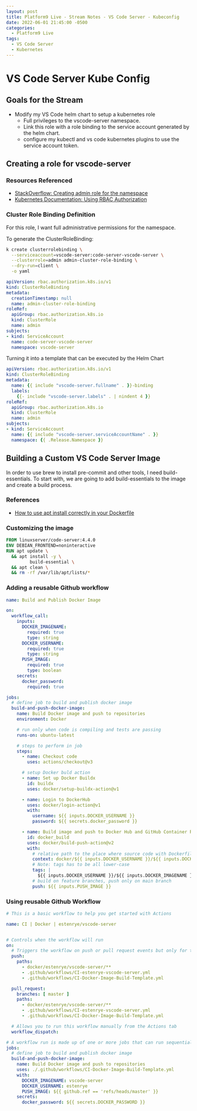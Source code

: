 ```yaml
---
layout: post
title: Platform9 Live - Stream Notes - VS Code Server - Kubeconfig
date: 2022-06-01 21:45:00 -0500
categories:
  - Platform9 Live
tags:
  - VS Code Server
  - Kubernetes
---
```


# VS Code Server Kube Config

## Goals for the Stream

- Modify my VS Code helm chart to setup a kubernetes role
  - Full privileges to the vscode-server namespace.
  - Link this role with a role binding to the service account generated by the helm chart.
  - configure my kubectl and vs code kubernetes plugins to use the service account token.

## Creating a role for vscode-server

### Resources Referenced

- [StackOverflow: Creating admin role for the namespace](https://stackoverflow.com/questions/68592209/creating-admin-role-for-the-namespace)
- [Kubernetes Documentation: Using RBAC Authorization](https://kubernetes.io/docs/reference/access-authn-authz/rbac/)

### Cluster Role Binding Definition

For this role, I want full administrative permissions for the namespace.

To generate the ClusterRoleBinding:

```bash
k create clusterrolebinding \
  --serviceaccount=vscode-server:code-server-vscode-server \
  --clusterrole=admin admin-cluster-role-binding \
  --dry-run=client \
  -o yaml
```

```yaml
apiVersion: rbac.authorization.k8s.io/v1
kind: ClusterRoleBinding
metadata:
  creationTimestamp: null
  name: admin-cluster-role-binding
roleRef:
  apiGroup: rbac.authorization.k8s.io
  kind: ClusterRole
  name: admin
subjects:
- kind: ServiceAccount
  name: code-server-vscode-server
  namespace: vscode-server
```

Turning it into a template that can be executed by the Helm Chart

```yaml
apiVersion: rbac.authorization.k8s.io/v1
kind: ClusterRoleBinding
metadata:
  name: {{ include "vscode-server.fullname" . }}-binding
  labels:
    {{- include "vscode-server.labels" . | nindent 4 }}
roleRef:
  apiGroup: rbac.authorization.k8s.io
  kind: ClusterRole
  name: admin
subjects:
- kind: ServiceAccount
  name: {{ include "vscode-server.serviceAccountName" . }}
  namespace: {{ .Release.Namespace }}
```

## Building a Custom VS Code Server Image

In order to use brew to install pre-commit and other tools, I need build-essentials.
To start with, we are going to add build-essentials to the image and create a build
process.

### References

- [How to use apt install correctly in your Dockerfile](https://techoverflow.net/2021/01/13/how-to-use-apt-install-correctly-in-your-dockerfile/)

### Customizing the image

```Dockerfile
FROM linuxserver/code-server:4.4.0
ENV DEBIAN_FRONTEND=noninteractive
RUN apt update \
  && apt install -y \
         build-essential \
  && apt clean \
  && rm -rf /var/lib/apt/lists/*
```

### Adding a reusable Github workflow

```yaml
name: Build and Publish Docker Image

on:
  workflow_call:
    inputs:
      DOCKER_IMAGENAME:
        required: true
        type: string
      DOCKER_USERNAME:
        required: true
        type: string
      PUSH_IMAGE:
        required: true
        type: boolean
    secrets:
      docker_password:
        required: true

jobs:
  # define job to build and publish docker image
  build-and-push-docker-image:
    name: Build Docker image and push to repositories
    environment: Docker

    # run only when code is compiling and tests are passing
    runs-on: ubuntu-latest

    # steps to perform in job
    steps:
      - name: Checkout code
        uses: actions/checkout@v3

      # setup Docker buld action
      - name: Set up Docker Buildx
        id: buildx
        uses: docker/setup-buildx-action@v1

      - name: Login to DockerHub
        uses: docker/login-action@v1
        with:
          username: ${{ inputs.DOCKER_USERNAME }}
          password: ${{ secrets.docker_password }}

      - name: Build image and push to Docker Hub and GitHub Container Registry
        id: docker_build
        uses: docker/build-push-action@v2
        with:
          # relative path to the place where source code with Dockerfile is located
          context: docker/${{ inputs.DOCKER_USERNAME }}/${{ inputs.DOCKER_IMAGENAME }}
          # Note: tags has to be all lower-case
          tags: |
            ${{ inputs.DOCKER_USERNAME }}/${{ inputs.DOCKER_IMAGENAME }}:latest
          # build on feature branches, push only on main branch
          push: ${{ inputs.PUSH_IMAGE }}
```

### Using reusable Github Workflow

```yaml
# This is a basic workflow to help you get started with Actions

name: CI | Docker | estenrye/vscode-server


# Controls when the workflow will run
on:
  # Triggers the workflow on push or pull request events but only for the master branch
  push:
    paths:
      - docker/estenrye/vscode-server/**
      - .github/workflows/CI-estenrye-vscode-server.yml
      - .github/workflows/CI-Docker-Image-Build-Template.yml

  pull_request:
    branches: [ master ]
    paths:
      - docker/estenrye/vscode-server/**
      - .github/workflows/CI-estenrye-vscode-server.yml
      - .github/workflows/CI-Docker-Image-Build-Template.yml

  # Allows you to run this workflow manually from the Actions tab
  workflow_dispatch:

# A workflow run is made up of one or more jobs that can run sequentially or in parallel
jobs:
  # define job to build and publish docker image
  build-and-push-docker-image:
    name: Build Docker image and push to repositories
    uses: ./.github/workflows/CI-Docker-Image-Build-Template.yml
    with:
      DOCKER_IMAGENAME: vscode-server
      DOCKER_USERNAME: estenrye
      PUSH_IMAGE: ${{ github.ref == 'refs/heads/master' }}
    secrets:
      docker_password: ${{ secrets.DOCKER_PASSWORD }}
```

